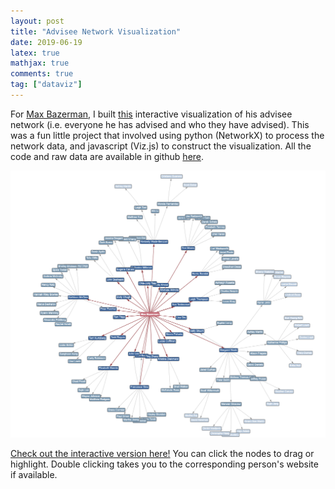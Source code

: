```yaml
---
layout: post
title: "Advisee Network Visualization"
date: 2019-06-19
latex: true
mathjax: true
comments: true
tag: ["dataviz"]
---
```


For [Max Bazerman](https://www.hbs.edu/faculty/Pages/profile.aspx?facId=6420), I built [this](https://jeffreyfossett.com/maxviz/) interactive visualization of his advisee network (i.e. everyone he has advised and who they have advised). This was a fun little project that involved using python (NetworkX) to process the network data, and javascript (Viz.js) to construct the visualization. All the code and raw data are available in github [here](https://github.com/Fossj117/maxviz).

![center](/figs/2019-06-19-advisee-network-visualization/network_viz_ss.png)

[Check out the interactive version here!](https://jeffreyfossett.com/maxviz/) You can click the nodes to drag or highlight. Double clicking takes you to the corresponding person's website if available.
